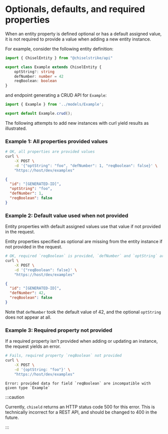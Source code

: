 # Optionals, defaults, and required properties

When an entity property is defined optional or has a default assigned value, it
is not required to provide a value when adding a new entity instance.

For example, consider the following entity definition:

```ts title="models/Example.ts"
import { ChiselEntity } from "@chiselstrike/api"

export class Example extends ChiselEntity {
    optString?: string
    defNumber: number = 42
    reqBoolean: boolean
}
```

and endpoint generating a CRUD API for `Example`:

```ts title="endpoints/examples.ts"
import { Example } from '../models/Example';

export default Example.crud();
```

The following attempts to add new instances with curl yield results as
illustrated.

### Example 1: All properties provided values

```bash
# OK, all properties are provided values
curl \
    -X POST \
    -d '{"optString": "foo", "defNumber": 1, "reqBoolean": false}' \
    "https://host/dev/examples"
```
```json
{
  "id": "[GENERATED-ID]",
  "optString": "foo",
  "defNumber": 1,
  "reqBoolean": false
}
```

### Example 2: Default value used when not provided

Entity properties with default assigned values use that value if not
provided in the request.

Entity properties specified as optional are missing from the entity instance
if not provided in the request.

```bash
# OK, required `reqBoolean` is provided, `defNumber` and `optString` are not
curl \
    -X POST \
    -d '{"reqBoolean": false}' \
    "https://host/dev/examples"
```
```json
{
  "id": "[GENERATED-ID]",
  "defNumber": 42,
  "reqBoolean": false
}
```

Note that `defNumber` took the default value of 42, and the optional `optString`
does not appear at all.

### Example 3: Required property not provided

If a required property isn't provided when adding or updating an instance, the
request yields an error.

```bash
# Fails, required property `reqBoolean` not provided
curl \
    -X POST \
    -d '{optString: "foo"}' \
    "https://host/dev/examples"
```
```
Error: provided data for field `reqBoolean` are incompatible with given type `Example`
```

:::caution

Currently, `chiseld` returns an HTTP status code 500 for this error. This is
technically incorrect for a REST API, and should be changed to 400 in the
future.

:::
